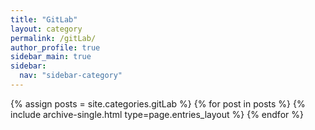 ```yaml
---
title: "GitLab"
layout: category
permalink: /gitLab/
author_profile: true
sidebar_main: true
sidebar:
  nav: "sidebar-category"
---
```


{% assign posts = site.categories.gitLab %}
{% for post in posts %} {% include archive-single.html type=page.entries_layout %} {% endfor %}
